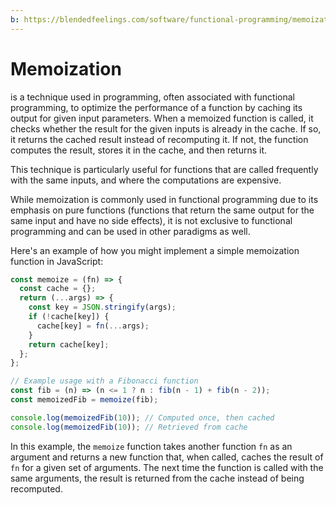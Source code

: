 ```yaml
---
b: https://blendedfeelings.com/software/functional-programming/memoization.md
---
```


# Memoization 
is a technique used in programming, often associated with functional programming, to optimize the performance of a function by caching its output for given input parameters. When a memoized function is called, it checks whether the result for the given inputs is already in the cache. If so, it returns the cached result instead of recomputing it. If not, the function computes the result, stores it in the cache, and then returns it.

This technique is particularly useful for functions that are called frequently with the same inputs, and where the computations are expensive.

While memoization is commonly used in functional programming due to its emphasis on pure functions (functions that return the same output for the same input and have no side effects), it is not exclusive to functional programming and can be used in other paradigms as well.

Here's an example of how you might implement a simple memoization function in JavaScript:

```javascript
const memoize = (fn) => {
  const cache = {};
  return (...args) => {
    const key = JSON.stringify(args);
    if (!cache[key]) {
      cache[key] = fn(...args);
    }
    return cache[key];
  };
};

// Example usage with a Fibonacci function
const fib = (n) => (n <= 1 ? n : fib(n - 1) + fib(n - 2));
const memoizedFib = memoize(fib);

console.log(memoizedFib(10)); // Computed once, then cached
console.log(memoizedFib(10)); // Retrieved from cache
```

In this example, the `memoize` function takes another function `fn` as an argument and returns a new function that, when called, caches the result of `fn` for a given set of arguments. The next time the function is called with the same arguments, the result is returned from the cache instead of being recomputed.